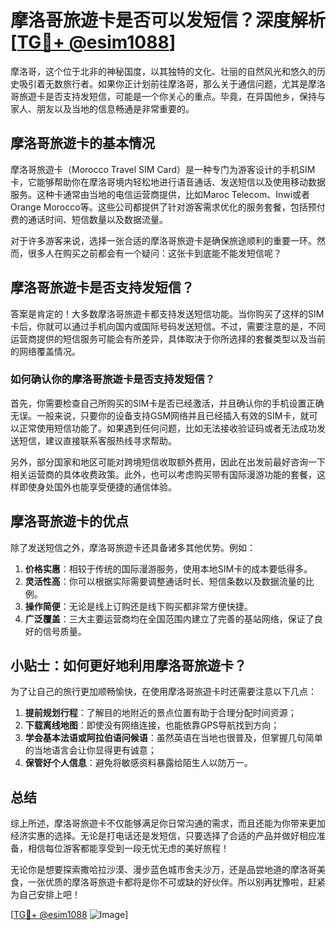# 摩洛哥旅遊卡是否可以发短信？深度解析[[TG💪+ @esim1088](https://t.me/s/esim1088)]

摩洛哥，这个位于北非的神秘国度，以其独特的文化、壮丽的自然风光和悠久的历史吸引着无数旅行者。如果你正计划前往摩洛哥，那么关于通信问题，尤其是摩洛哥旅遊卡是否支持发短信，可能是一个你关心的重点。毕竟，在异国他乡，保持与家人、朋友以及当地的信息畅通是非常重要的。

## 摩洛哥旅遊卡的基本情况

摩洛哥旅遊卡（Morocco Travel SIM Card）是一种专门为游客设计的手机SIM卡，它能够帮助你在摩洛哥境内轻松地进行语音通话、发送短信以及使用移动数据服务。这种卡通常由当地的电信运营商提供，比如Maroc Telecom、Inwi或者Orange Morocco等。这些公司都提供了针对游客需求优化的服务套餐，包括预付费的通话时间、短信数量以及数据流量。

对于许多游客来说，选择一张合适的摩洛哥旅遊卡是确保旅途顺利的重要一环。然而，很多人在购买之前都会有一个疑问：这张卡到底能不能发短信呢？

## 摩洛哥旅遊卡是否支持发短信？

答案是肯定的！大多数摩洛哥旅遊卡都支持发送短信功能。当你购买了这样的SIM卡后，你就可以通过手机向国内或国际号码发送短信。不过，需要注意的是，不同运营商提供的短信服务可能会有所差异，具体取决于你所选择的套餐类型以及当前的网络覆盖情况。

### 如何确认你的摩洛哥旅遊卡是否支持发短信？

首先，你需要检查自己所购买的SIM卡是否已经激活，并且确认你的手机设置正确无误。一般来说，只要你的设备支持GSM网络并且已经插入有效的SIM卡，就可以正常使用短信功能了。如果遇到任何问题，比如无法接收验证码或者无法成功发送短信，建议直接联系客服热线寻求帮助。

另外，部分国家和地区可能对跨境短信收取额外费用，因此在出发前最好咨询一下相关运营商的具体收费政策。此外，也可以考虑购买带有国际漫游功能的套餐，这样即使身处国外也能享受便捷的通信体验。

## 摩洛哥旅遊卡的优点

除了发送短信之外，摩洛哥旅遊卡还具备诸多其他优势。例如：

1. **价格实惠**：相较于传统的国际漫游服务，使用本地SIM卡的成本要低得多。
2. **灵活性高**：你可以根据实际需要调整通话时长、短信条数以及数据流量的比例。
3. **操作简便**：无论是线上订购还是线下购买都非常方便快捷。
4. **广泛覆盖**：三大主要运营商均在全国范围内建立了完善的基站网络，保证了良好的信号质量。

## 小贴士：如何更好地利用摩洛哥旅遊卡？

为了让自己的旅行更加顺畅愉快，在使用摩洛哥旅遊卡时还需要注意以下几点：

1. **提前规划行程**：了解目的地附近的景点位置有助于合理分配时间资源；
2. **下载离线地图**：即使没有网络连接，也能依靠GPS导航找到方向；
3. **学会基本法语或阿拉伯语问候语**：虽然英语在当地也很普及，但掌握几句简单的当地语言会让你显得更有诚意；
4. **保管好个人信息**：避免将敏感资料暴露给陌生人以防万一。

## 总结

综上所述，摩洛哥旅遊卡不仅能够满足你日常沟通的需求，而且还能为你带来更加经济实惠的选择。无论是打电话还是发短信，只要选择了合适的产品并做好相应准备，相信每位游客都能享受到一段无忧无虑的美好旅程！

无论你是想要探索撒哈拉沙漠、漫步蓝色城市舍夫沙万，还是品尝地道的摩洛哥美食，一张优质的摩洛哥旅遊卡都将是你不可或缺的好伙伴。所以别再犹豫啦，赶紧为自己安排上吧！

[[TG💪+ @esim1088](https://t.me/s/esim1088) ![Image](https://i.postimg.cc/4NQfJmqS/Snipaste-2025-05-13-00-14-12.png)]
